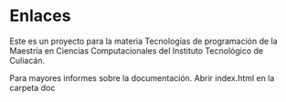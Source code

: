 Enlaces
=======
Este es un proyecto para la materia Tecnologías de programación
de la Maestría en Ciencias Computacionales del Instituto Tecnológico de Culiacán.


Para mayores informes sobre la documentación. Abrir index.html en la carpeta doc
